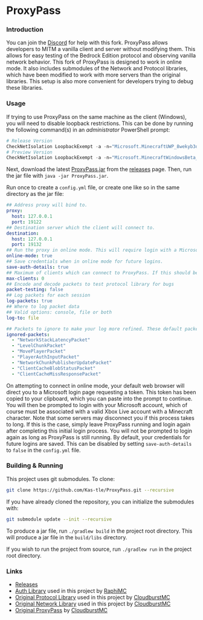 # ProxyPass

### Introduction

You can join the [Discord](https://discord.gg/5z4GuSnqmQ) for help with this fork. ProxyPass allows developers to MITM a vanilla client and server without modifying them. This allows for easy testing of the Bedrock Edition protocol and observing vanilla network behavior. This fork of ProxyPass is designed to work in online mode. It also includes submodules of the Network and Protocol libraries, which have been modified to work with more servers than the original libraries. This setup is also more convenient for developers trying to debug these libraries.

### Usage

If trying to use ProxyPass on the same machine as the client (Windows), you will need to disable loopback restrictions. This can be done by running the following command(s) in an *administrator* PowerShell prompt:

```ps1
# Release Version
CheckNetIsolation LoopbackExempt -a -n="Microsoft.MinecraftUWP_8wekyb3d8bbwe"
# Preview Version
CheckNetIsolation LoopbackExempt -a -n="Microsoft.MinecraftWindowsBeta_8wekyb3d8bbwe"
```

Next, download the latest [ProxyPass.jar](https://github.com/Kas-tle/ProxyPass/releases/latest/download/ProxyPass.jar) from the [releases](https://github.com/Kas-tle/ProxyPass/releases) page. Then, run the jar file with `java -jar ProxyPass.jar`.

Run once to create a `config.yml` file, or create one like so in the same directory as the jar file:

```yaml
## Address proxy will bind to.
proxy:
  host: 127.0.0.1
  port: 19122
## Destination server which the client will connect to.
destination:
  host: 127.0.0.1
  port: 19132
## Run the proxy in online mode. This will require login with a Microsoft account on start.
online-mode: true
## Save credentials when in online mode for future logins.
save-auth-details: true
## Maximum of clients which can connect to ProxyPass. If this should be disabled, set it to 0.
max-clients: 0
## Encode and decode packets to test protocol library for bugs
packet-testing: false
## Log packets for each session
log-packets: true
## Where to log packet data
## Valid options: console, file or both
log-to: file

## Packets to ignore to make your log more refined. These default packet are generally spammed
ignored-packets:
  - "NetworkStackLatencyPacket"
  - "LevelChunkPacket"
  - "MovePlayerPacket"
  - "PlayerAuthInputPacket"
  - "NetworkChunkPublisherUpdatePacket"
  - "ClientCacheBlobStatusPacket"
  - "ClientCacheMissResponsePacket"
```

On attempting to connect in online mode, your default web browser will direct you to a Microsoft login page requesting a token. This token has been copied to your clipboard, which you can paste into the prompt to continue. You will then be prompted to login with your Microsoft account, which of course must be associated with a valid Xbox Live account with a Minecraft character. Note that some servers may disconnect you if this process takes to long. If this is the case, simply leave ProxyPass running and login again after completing this initial login process. You will not be prompted to login again as long as ProxyPass is still running. By default, your credentials for future logins are saved. This can be disabled by setting `save-auth-details` to `false` in the `config.yml` file.

### Building & Running

This project uses git submodules. To clone:

```sh
git clone https://github.com/Kas-tle/ProxyPass.git --recursive
```

If you have already cloned the repository, you can initialize the submodules with:

```sh
git submodule update --init --recursive
```

To produce a jar file, run `./gradlew build` in the project root directory. This will produce a jar file in the `build/libs` directory.

If you wish to run the project from source, run `./gradlew run` in the project root directory.

### Links
- [Releases](https://github.com/Kas-tle/ProxyPass/releases)
- [Auth Library](https://github.com/RaphiMC/MinecraftAuth) used in this project by [RaphiMC](https://github.com/RaphiMC)
- [Original Protocol Library](https://github.com/CloudburstMC/Protocol) used in this project by [CloudburstMC](https://github.com/CloudburstMC)
- [Original Network Library](https://github.com/CloudburstMC/Network) used in this project by [CloudburstMC](https://github.com/CloudburstMC)
- [Original ProxyPass](https://github.com/CloudburstMC/ProxyPass) by [CloudburstMC](https://github.com/CloudburstMC)
